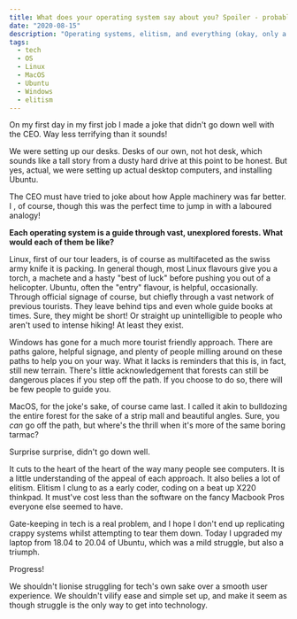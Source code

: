 ```yaml
---
title: What does your operating system say about you? Spoiler - probably nothing
date: "2020-08-15"
description: "Operating systems, elitism, and everything (okay, only a few other things)."
tags:
  - tech
  - OS
  - Linux
  - MacOS
  - Ubuntu
  - Windows
  - elitism
---
```


On my first day in my first job I made a joke that didn't go down well with the CEO. Way less terrifying than it sounds!

We were setting up our desks. Desks of our own, not hot desk, which sounds like a tall story from a dusty hard drive at this point to be honest. But yes, actual, we were setting up actual desktop computers, and installing Ubuntu.

The CEO must have tried to joke about how Apple machinery was far better. I , of course, though this was the perfect time to jump in with a laboured analogy!

**Each operating system is a guide through vast, unexplored forests. What would each of them be like?**

Linux, first of our tour leaders, is of course as multifaceted as the swiss army knife it is packing. In general though, most Linux flavours give you a torch, a machete and a hasty "best of luck" before pushing you out of a helicopter. Ubuntu, often the "entry" flavour, is helpful, occasionally. Through official signage of course, but chiefly through a vast network of previous tourists. They leave behind tips and even whole guide books at times. Sure, they might be short! Or straight up unintelligible to people who aren't used to intense hiking! At least they exist.

Windows has gone for a much more tourist friendly approach. There are paths galore, helpful signage, and plenty of people milling around on these paths to help you on your way. What it lacks is reminders that this is, in fact, still new terrain. There's little acknowledgement that forests can still be dangerous places if you step off the path. If you choose to do so, there will be few people to guide you.

MacOS, for the joke's sake, of course came last. I called it akin to bulldozing the entire forest for the sake of a strip mall and beautiful angles. Sure, you *can* go off the path, but where's the thrill when it's more of the same boring tarmac?

Surprise surprise, didn't go down well.

It cuts to the heart of the heart of the way many people see computers. It is a little understanding of the appeal of each approach. It also belies a lot of elitism. Elitism I clung to as a early coder, coding on a beat up X220 thinkpad. It must've cost less than the software on the fancy Macbook Pros everyone else seemed to have. 

Gate-keeping in tech is a real problem, and I hope I don't end up replicating crappy systems whilst attempting to tear them down. Today I upgraded my laptop from 18.04 to 20.04 of Ubuntu, which was a mild struggle, but also a triumph.

Progress! 

We shouldn't lionise struggling for tech's own sake over a smooth user experience. We shouldn't vilify ease and simple set up, and make it seem as though struggle is the only way to get into technology.